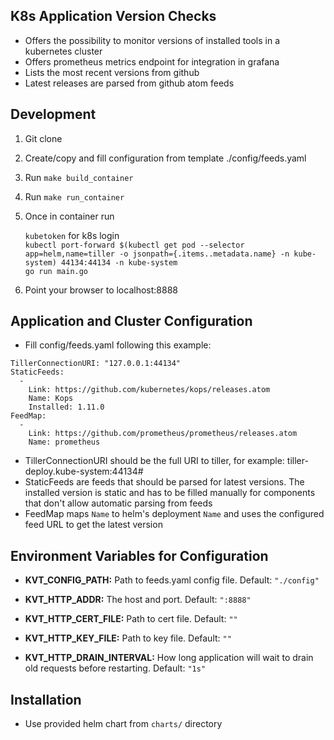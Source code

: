 ## K8s Application Version Checks
  * Offers the possibility to monitor versions of installed tools in a kubernetes cluster
  * Offers prometheus metrics endpoint for integration in grafana
  * Lists the most recent versions from github
  * Latest releases are parsed from github atom feeds

## Development

1. Git clone

2. Create/copy and fill configuration from template ./config/feeds.yaml

3. Run ```make build_container```

4. Run ```make run_container```

5. Once in container run

    ```kubetoken``` for k8s login  
    ```kubectl port-forward $(kubectl get pod --selector app=helm,name=tiller -o jsonpath={.items..metadata.name} -n kube-system) 44134:44134 -n kube-system```  
    ```go run main.go```


6. Point your browser to localhost:8888

## Application and Cluster Configuration

* Fill config/feeds.yaml following this example:
```
TillerConnectionURI: "127.0.0.1:44134"
StaticFeeds:
  -
    Link: https://github.com/kubernetes/kops/releases.atom
    Name: Kops
    Installed: 1.11.0
FeedMap:
  -
    Link: https://github.com/prometheus/prometheus/releases.atom
    Name: prometheus

```
* TillerConnectionURI should be the full URI to tiller, for example: tiller-deploy.kube-system:44134#
* StaticFeeds are feeds that should be parsed for latest versions. The installed version is static and has to be filled manually for components that don't allow automatic parsing from feeds
* FeedMap maps `Name` to helm's deployment `Name` and uses the configured feed URL to get the latest version

## Environment Variables for Configuration
* **KVT_CONFIG_PATH:** Path to feeds.yaml config file. Default: `"./config"`

* **KVT_HTTP_ADDR:** The host and port. Default: `":8888"`

* **KVT_HTTP_CERT_FILE:** Path to cert file. Default: `""`

* **KVT_HTTP_KEY_FILE:** Path to key file. Default: `""`

* **KVT_HTTP_DRAIN_INTERVAL:** How long application will wait to drain old requests before restarting. Default: `"1s"`

## Installation
* Use provided helm chart from `charts/` directory
